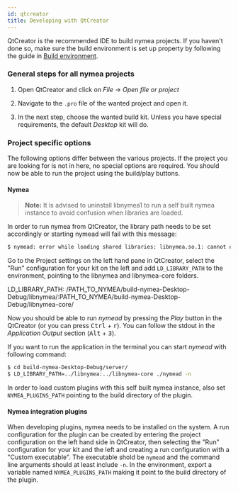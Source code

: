 ```yaml
---
id: qtcreator
title: Developing with QtCreator
---
```


QtCreator is the recommended IDE to build nymea projects. If you haven't done so, make sure the build environment is set up
property by following the guide in [Build environment](build-env).

### General steps for all nymea projects

1. Open QtCreator and click on *File* -> *Open file or project*

2. Navigate to the `.pro` file of the wanted project and open it.

3. In the next step, choose the wanted build kit. Unless you have special requirements, the default *Desktop* kit will do.

### Project specific options

The following options differ between the various projects. If the project you are looking for is not in here, no special options
are required. You should now be able to run the project using the build/play buttons.

#### Nymea

> **Note:** It is advised to uninstall libnymea1 to run a self built nymea instance to avoid confusion when libraries are loaded.

In order to run nymea from QtCreator, the library path needs to be set accordingly or starting nymead will fail with this message:

```bash
$ nymead: error while loading shared libraries: libnymea.so.1: cannot open shared object file: No such file or directory
```

Go to the Project settings on the left hand pane in QtCreator, select the "Run" configuration for your kit on the left and add
`LD_LIBRARY_PATH` to the environment, pointing to the libnymea and libnymea-core folders.

LD_LIBRARY_PATH: /PATH_TO_NYMEA/build-nymea-Desktop-Debug/libnymea/:PATH_TO_NYMEA/build-nymea-Desktop-Debug/libnymea-core/

Now you should be able to run *nymead* by pressing the *Play* button in the QtCreator (or you can press <kbd>Ctrl</kbd> + <kbd>r</kbd>). You can follow the stdout in the *Application Output* section (<kbd>Alt</kbd> + <kbd>3</kbd>).

If you want to run the application in the terminal you can start *nymead* with following command:

```bash
$ cd build-nymea-Desktop-Debug/server/
$ LD_LIBRARY_PATH=../libnymea:../libnymea-core ./nymead -n
```

In order to load custom plugins with this self built nymea instance, also set `NYMEA_PLUGINS_PATH` pointing to the build directory of
the plugin.

#### Nymea integration plugins

When developing plugins, nymea needs to be installed on the system. A run configuration for the plugin can be created by entering the
project configuration on the left hand side in QtCreator, then selecting the "Run" configuration for your kit and the left and creating
a run configuration with a "Custom executable". The executable shold be `nymead` and the command line arguments should at least include `-n`.
In the environment, export a variable named `NYMEA_PLUGINS_PATH` making it point to the build directory of the plugin.
